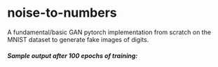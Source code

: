 # noise-to-numbers
A fundamental/basic GAN pytorch implementation from scratch on the MNIST dataset to generate fake images of digits.


##### Sample output after 100 epochs of training:




